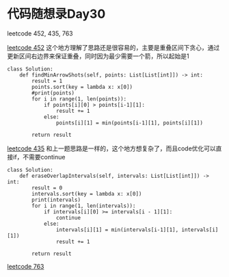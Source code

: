 # 代码随想录Day30

leetcode 452, 435, 763

[leetcode 452](https://leetcode.com/problems/minimum-number-of-arrows-to-burst-balloons/description/)
这个地方理解了思路还是很容易的，主要是重叠区间下贪心，通过更新区间右边界来保证重叠，同时因为最少需要一个箭，所以起始是1

```
class Solution:
    def findMinArrowShots(self, points: List[List[int]]) -> int:
        result = 1
        points.sort(key = lambda x: x[0])
        #print(points)
        for i in range(1, len(points)):
            if points[i][0] > points[i-1][1]:
                result += 1
            else:
                points[i][1] = min(points[i-1][1], points[i][1])

        return result
```

[leetcode 435](https://leetcode.com/problems/minimum-number-of-arrows-to-burst-balloons/description/)
和上一题思路是一样的，这个地方想复杂了，而且code优化可以直接if，不需要continue

```
class Solution:
    def eraseOverlapIntervals(self, intervals: List[List[int]]) -> int:
        result = 0
        intervals.sort(key = lambda x: x[0])
        print(intervals)
        for i in range(1, len(intervals)):
            if intervals[i][0] >= intervals[i - 1][1]:
                continue
            else:
                intervals[i][1] = min(intervals[i-1][1], intervals[i][1])
                result += 1

        return result 

```
[leetcode 763](https://leetcode.com/problems/minimum-number-of-arrows-to-burst-balloons/description/)
